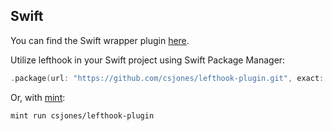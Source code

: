 ## Swift

You can find the Swift wrapper plugin [here](https://github.com/csjones/lefthook-plugin).

Utilize lefthook in your Swift project using Swift Package Manager:

```swift
.package(url: "https://github.com/csjones/lefthook-plugin.git", exact: "1.11.11"),
```

Or, with [mint](https://github.com/yonaskolb/Mint):

```bash
mint run csjones/lefthook-plugin
```
